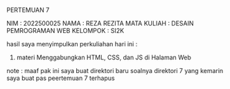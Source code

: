 PERTEMUAN 7

NIM : 2022500025
NAMA : REZA REZITA
MATA KULIAH : DESAIN PEMROGRAMAN WEB
KELOMPOK : SI2K

hasil saya menyimpulkan perkuliahan hari ini :
1) materi Menggabungkan HTML, CSS, dan JS di Halaman Web

note : maaf pak ini saya buat direktori baru soalnya direktori 7 yang kemarin saya buat pas peertemuan 7 terhapus
